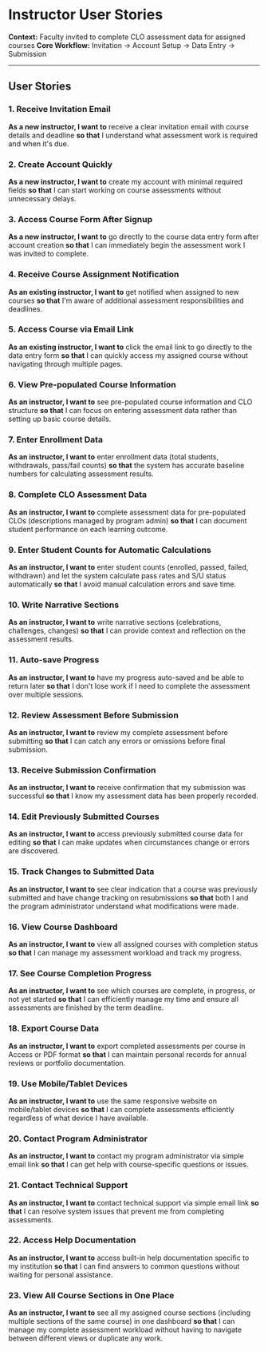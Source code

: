 # Instructor User Stories

**Context:** Faculty invited to complete CLO assessment data for assigned courses
**Core Workflow:** Invitation → Account Setup → Data Entry → Submission

---

## User Stories

### 1. Receive Invitation Email
**As a new instructor, I want to** receive a clear invitation email with course details and deadline **so that** I understand what assessment work is required and when it's due.

### 2. Create Account Quickly
**As a new instructor, I want to** create my account with minimal required fields **so that** I can start working on course assessments without unnecessary delays.

### 3. Access Course Form After Signup
**As a new instructor, I want to** go directly to the course data entry form after account creation **so that** I can immediately begin the assessment work I was invited to complete.

### 4. Receive Course Assignment Notification
**As an existing instructor, I want to** get notified when assigned to new courses **so that** I'm aware of additional assessment responsibilities and deadlines.

### 5. Access Course via Email Link
**As an existing instructor, I want to** click the email link to go directly to the data entry form **so that** I can quickly access my assigned course without navigating through multiple pages.

### 6. View Pre-populated Course Information
**As an instructor, I want to** see pre-populated course information and CLO structure **so that** I can focus on entering assessment data rather than setting up basic course details.

### 7. Enter Enrollment Data
**As an instructor, I want to** enter enrollment data (total students, withdrawals, pass/fail counts) **so that** the system has accurate baseline numbers for calculating assessment results.

### 8. Complete CLO Assessment Data
**As an instructor, I want to** complete assessment data for pre-populated CLOs (descriptions managed by program admin) **so that** I can document student performance on each learning outcome.

### 9. Enter Student Counts for Automatic Calculations
**As an instructor, I want to** enter student counts (enrolled, passed, failed, withdrawn) and let the system calculate pass rates and S/U status automatically **so that** I avoid manual calculation errors and save time.

### 10. Write Narrative Sections
**As an instructor, I want to** write narrative sections (celebrations, challenges, changes) **so that** I can provide context and reflection on the assessment results.

### 11. Auto-save Progress
**As an instructor, I want to** have my progress auto-saved and be able to return later **so that** I don't lose work if I need to complete the assessment over multiple sessions.

### 12. Review Assessment Before Submission
**As an instructor, I want to** review my complete assessment before submitting **so that** I can catch any errors or omissions before final submission.

### 13. Receive Submission Confirmation
**As an instructor, I want to** receive confirmation that my submission was successful **so that** I know my assessment data has been properly recorded.

### 14. Edit Previously Submitted Courses
**As an instructor, I want to** access previously submitted course data for editing **so that** I can make updates when circumstances change or errors are discovered.

### 15. Track Changes to Submitted Data
**As an instructor, I want to** see clear indication that a course was previously submitted and have change tracking on resubmissions **so that** both I and the program administrator understand what modifications were made.

### 16. View Course Dashboard
**As an instructor, I want to** view all assigned courses with completion status **so that** I can manage my assessment workload and track my progress.

### 17. See Course Completion Progress
**As an instructor, I want to** see which courses are complete, in progress, or not yet started **so that** I can efficiently manage my time and ensure all assessments are finished by the term deadline.

### 18. Export Course Data
**As an instructor, I want to** export completed assessments per course in Access or PDF format **so that** I can maintain personal records for annual reviews or portfolio documentation.

### 19. Use Mobile/Tablet Devices
**As an instructor, I want to** use the same responsive website on mobile/tablet devices **so that** I can complete assessments efficiently regardless of what device I have available.

### 20. Contact Program Administrator
**As an instructor, I want to** contact my program administrator via simple email link **so that** I can get help with course-specific questions or issues.

### 21. Contact Technical Support
**As an instructor, I want to** contact technical support via simple email link **so that** I can resolve system issues that prevent me from completing assessments.

### 22. Access Help Documentation
**As an instructor, I want to** access built-in help documentation specific to my institution **so that** I can find answers to common questions without waiting for personal assistance.

### 23. View All Course Sections in One Place
**As an instructor, I want to** see all my assigned course sections (including multiple sections of the same course) in one dashboard **so that** I can manage my complete assessment workload without having to navigate between different views or duplicate any work.
